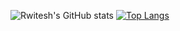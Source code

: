 ![Rwitesh's GitHub stats](https://github-readme-stats.vercel.app/api?username=rwiteshbera&theme=highcontrast&show_icons=true) [![Top Langs](https://github-readme-stats.vercel.app/api/top-langs/?username=rwiteshbera&theme=chartreuse-light)](https://github.com/rwiteshbera/github-readme-stats)

